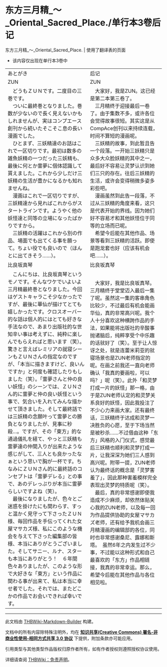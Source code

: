 # 东方三月精_～_Oriental_Sacred_Place./单行本3卷后记

<!-- source html: G:\repos\THBWiki-Markdown-Builder\THBWikiMarkdown\Temp\main\4\48\ns0%3A%E4%B8%9C%E6%96%B9%E4%B8%89%E6%9C%88%E7%B2%BE_%EF%BD%9E_Oriental_Sacred_Place%2E%2F%E5%8D%95%E8%A1%8C%E6%9C%AC3%E5%8D%B7%E5%90%8E%E8%AE%B0.html -->

东方三月精_～_Oriental_Sacred_Place. | 使用了翻译表的页面

- 该内容仅出现在单行本3卷中


<table><tbody><tr class="tt-content-header" id="=-1" data-pos="&#91;&quot;=&quot;,1&#93;"><td class="tt-jah" lang="ja"><div class="poem">あとがき</div></td><td class="tt-zhh" lang="zh"><div class="poem">后记</div></td></tr><tr class="tt-content-header" id="=-2" data-pos="&#91;&quot;=&quot;,2&#93;"><td class="tt-jah" lang="ja"><div class="poem">ZUN</div></td><td class="tt-zhh" lang="zh"><div class="poem">ZUN</div></td></tr><tr class="tt-content" id="=-3" data-pos="&#91;&quot;=&quot;,3&#93;"><td class="tt-ja" lang="ja"><div class="poem">　どうもＺＵＮです。二度目の三巻です。<br>　ついに最終巻となりました。巻数が少ないので長く見えないかもしれませんが、実はコンプエース創刊から続いたそこそこ息の長い漫画でした。<br>　ひとまず、三妖精達のお話はこれで一区切りです。最初は数多の雑魚妖精の一つだった三妖精も、最後に何とか霊夢に個体認識して貰えました。これから少しだけ三妖精の生活が豊かになるかも知れませんね。<br>　漫画はこれで一区切りですが、三妖精達から見ればこれからがスタートラインです。ようやく他の妖怪達と同等の立場になったばかりですから。<br>　三妖精の活躍はこれから別の作品、場面でも出てくる事を願って。ちょい役でも良いので（ほんとに出てきそう……）。</div></td><td class="tt-zh" lang="zh"><div class="poem">　大家好，我是ZUN。这已经是第二本第三卷了。<br>　三月精终于迎接最后一卷了。由于集数不多，或许各位会觉得故事很短。其实这是从CompAce创刊以来持续连载，时间不算短的漫画呢。<br>　三妖精的故事，到此暂且告一个段落。一开始三妖精只是众多大众脸妖精的其中之一，最后好不容易让灵梦认识到她们三只的存在。往后三妖精的生活，或许会变得稍微多姿多彩些吧。<br>　漫画虽然到此告一段落，不过从三妖精的角度来看，这只是代表开始的界线。因为她们好不容易才和其他妖怪位于同等的立场而已呢。<br>　希望今后能在其他作品、场景等看到三妖精的活跃。即使是跑龙套也好（应该有机会吧……）。</div></td></tr><tr class="tt-content-header" id="=-4" data-pos="&#91;&quot;=&quot;,4&#93;"><td class="tt-jah" lang="ja"><div class="poem">比良坂真琴</div></td><td class="tt-zhh" lang="zh"><div class="poem">比良坂真琴</div></td></tr><tr class="tt-content" id="=-5" data-pos="&#91;&quot;=&quot;,5&#93;"><td class="tt-ja" lang="ja"><div class="poem">　こんにちは、比良坂真琴というモノです。そんなワケでいよいよ三月精最終巻となりました。今回はゲストキャラこそ少なかったですが、最後に華仙が描けてとても嬉しかったです。クロスオーバー的な話は個人的にはとても好きな手法なので、あまり出版社的な世知辛い事は考えずに、純粋に楽しんでもらえればと思います（笑）。驚きと言えばレミリアの就寝シーンもＺＵＮさんの指定なのですが、「本当に描きますけど、良いんですか」と何度も確認したりもしました（笑）。「霊夢さんと仲の良い妖怪」のシーンでは、ＺＵＮさん的に霊夢と仲の良い妖怪という事で、気合いを入れてみんな描かせて頂きました。そして最終話では三妖精の念願叶って霊夢との勝負となりましたが、見事に秒殺…。ですが、その「東方」的な通過儀礼を経て、やっと三妖精も霊夢達の仲間入りが出来たような感じがして、三人とも良かったなぁという思いで胸が一杯です。ちなみにＺＵＮさん的に最終話のコンセプトは「霊夢デレる」との事で、あのデレっぷりが本当に霊夢らしいですよね（笑）。<br>　最後になりましたが、色々とご迷惑を掛けたにも関わらす、すっと温かく見守って下さったＺＵＮ様、毎回作品を手伝ってくれた女屋マサカズ様、私にこのような機会を与えて下さった編集部の皆様、本当にありがとうございました。そしてサニー、ルナ、スターも本当にありがとう！　６年間色々ありましたが、このような形で大好きな「東方」という作品に関わる事が出来て、私は本当に幸せ者でした。それでは、またどこかの作品でお会いできれぱ幸いです。</div></td><td class="tt-zh" lang="zh"><div class="poem">　大家好，我是比良坂真琴。三月精终于堂堂迈入最后一集了呢。虽然这一集的客串角色比较少，不过最后有机会能画华仙，真的非常高兴呢。我个人十分喜欢这种横跨作品的手法，如果能将出版社的辛酸事抛诸脑后，纯粹享受个中乐趣的话就好了（笑）。至于让人惊讶之处，就是连蕾米莉亚的就寝场景也是ZUN老师指定的呢。在画之前我还一直向老师确认「我真的要画啦，可以吗？」呢（笑）。此外「和灵梦打成一片的妖怪」那一格，由于是ZUN老师认定的和灵梦关系良好的妖怪，因此我投注了不少心力来画大家。还有最终话，三妖精终于达成和灵梦一决胜负的心愿，至于下场当然是被秒杀……不过借由这种「东方」风格的入门仪式，感觉最后三妖精也顺利和灵梦打成一片，让我深深为她们三人感到高兴呢。附带一提，ZUN老师认为最终话的概念是「灵梦害羞了」，因此那种害羞模样完全表现出灵梦的特质呢（笑）。<br>　最后，真的非常感谢即使我造成不少麻烦，却依然体贴关心我的ZUN老师，以及每一回为作品提供协助的女屋マサカズ老师，还有给予我机会画三月精漫画的编辑部的各位，同时也非常感谢桑尼、露娜和斯塔。　虽然6年之内发生过不少事，不过能以这种形式和自己最喜欢的「东方」作品相链接，我真的非常幸运。那么，希望今后能在其他作品与各位相见啦。<br><br><br></div></td></tr></tbody></table>







---

此文档由 [THBWiki-Markdown-Builder](https://github.com/Delsin-Yu/THBWiki-Markdown-Builder) 构建。

文档中的所有内容除特殊注明外，均在 [**知识共享(Creative Commons) 署名-非商业性使用-相同方式共享 3.0 协议**](https://creativecommons.org/licenses/by-sa/3.0/deed.zh-hans) 下提供，附加条款亦可能应用。

引用类型与其他类型作品版权归原作者所有，如有作者授权则遵照授权协议使用。

详细请查阅 [THBWiki：免责声明](https://thbwiki.cc/THBWiki:%E5%85%8D%E8%B4%A3%E5%A3%B0%E6%98%8E)。

